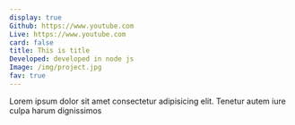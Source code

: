 ```yaml
---
display: true
Github: https://www.youtube.com
Live: https://www.youtube.com
card: false
title: This is title
Developed: developed in node js
Image: /img/project.jpg
fav: true
---
```

Lorem ipsum dolor sit amet consectetur adipisicing elit. Tenetur autem iure culpa harum dignissimos